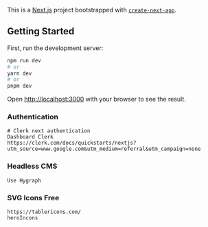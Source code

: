 This is a [Next.js](https://nextjs.org/) project bootstrapped with [`create-next-app`](https://github.com/vercel/next.js/tree/canary/packages/create-next-app).

## Getting Started

First, run the development server:

```bash
npm run dev
# or
yarn dev
# or
pnpm dev
```

Open [http://localhost:3000](http://localhost:3000) with your browser to see the result.

### Authentication

    # Clerk next authentication
    Dashboard Clerk
    https://clerk.com/docs/quickstarts/nextjs?utm_source=www.google.com&utm_medium=referral&utm_campaign=none

### Headless CMS
    Use Hygraph

### SVG Icons Free
    https://tablericons.com/
    heroIncons